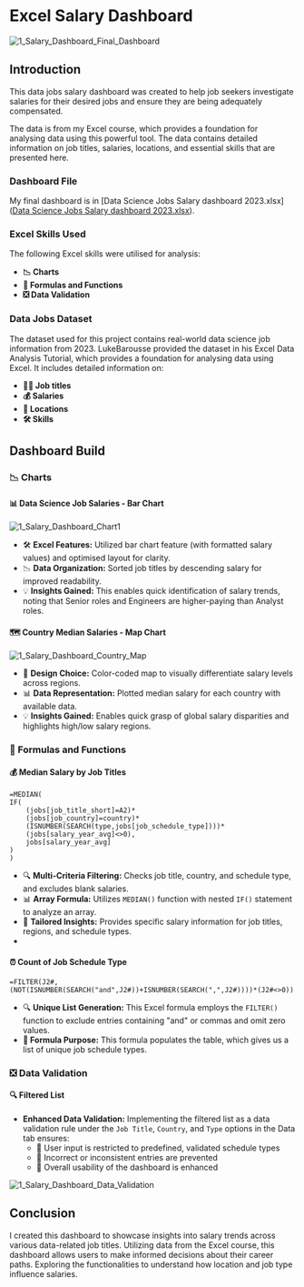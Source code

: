 # Excel Salary Dashboard

![1_Salary_Dashboard_Final_Dashboard](https://github.com/user-attachments/assets/23808a3b-7612-439f-a290-6d028c007eec)


## Introduction

This data jobs salary dashboard was created to help job seekers investigate salaries for their desired jobs and ensure they are being adequately compensated. 

The data is from my Excel course, which provides a foundation for analysing data using this powerful tool. The data contains detailed information on job titles, salaries, locations, and essential skills that are presented here.

### Dashboard File
My final dashboard is in [Data Science Jobs Salary dashboard 2023.xlsx]([Data Science Jobs Salary dashboard 2023.xlsx](https://github.com/alwin-16/Excel_Data_Analytics_Project/blob/main/Project%201%20-%20Dashboard/Data%20Science%20Jobs%20Salary%20dashboard%202023.xlsx)).

### Excel Skills Used

The following Excel skills were utilised for analysis:

- **📉 Charts**
- **🧮 Formulas and Functions**
- **❎ Data Validation**

### Data Jobs Dataset

The dataset used for this project contains real-world data science job information from 2023. LukeBarousse provided the dataset in his Excel Data Analysis Tutorial, which provides a foundation for analysing data using Excel. It includes detailed information on:

- **👨‍💼 Job titles**
- **💰 Salaries**
- **📍 Locations**
- **🛠️ Skills**

## Dashboard Build

### 📉 Charts

#### 📊 Data Science Job Salaries - Bar Chart

![1_Salary_Dashboard_Chart1](https://github.com/user-attachments/assets/6de2abfd-2da7-4743-8fd5-809e78af32c8)

- 🛠️ **Excel Features:** Utilized bar chart feature (with formatted salary values) and optimised layout for clarity.
- 📉 **Data Organization:** Sorted job titles by descending salary for improved readability.
- 💡 **Insights Gained:** This enables quick identification of salary trends, noting that Senior roles and Engineers are higher-paying than Analyst roles.

#### 🗺️ Country Median Salaries - Map Chart

![1_Salary_Dashboard_Country_Map](https://github.com/user-attachments/assets/b14dbcbe-65a2-4dbe-8485-b4983aac79dd)


- 🎨 **Design Choice:** Color-coded map to visually differentiate salary levels across regions.
- 📊 **Data Representation:** Plotted median salary for each country with available data.
- 💡 **Insights Gained:** Enables quick grasp of global salary disparities and highlights high/low salary regions.

### 🧮 Formulas and Functions

#### 💰 Median Salary by Job Titles

```
=MEDIAN(
IF(
    (jobs[job_title_short]=A2)*
    (jobs[job_country]=country)*
    (ISNUMBER(SEARCH(type,jobs[job_schedule_type])))*
    (jobs[salary_year_avg]<>0),
    jobs[salary_year_avg]
)
)
```

- 🔍 **Multi-Criteria Filtering:** Checks job title, country, and schedule type, and excludes blank salaries.
- 📊 **Array Formula:** Utilizes `MEDIAN()` function with nested `IF()` statement to analyze an array.
- 🎯 **Tailored Insights:** Provides specific salary information for job titles, regions, and schedule types.
- 

#### ⏰ Count of Job Schedule Type

```
=FILTER(J2#,(NOT(ISNUMBER(SEARCH("and",J2#))+ISNUMBER(SEARCH(",",J2#))))*(J2#<>0))
```

- 🔍 **Unique List Generation:** This Excel formula employs the `FILTER()` function to exclude entries containing "and" or commas and omit zero values.
- **🔢 Formula Purpose:** This formula populates the table, which gives us a list of unique job schedule types.


### ❎ Data Validation

#### 🔍 Filtered List

- **Enhanced Data Validation:** Implementing the filtered list as a data validation rule under the `Job Title`, `Country`, and `Type` options in the Data tab ensures:
    - 🎯 User input is restricted to predefined, validated schedule types
    - 🚫 Incorrect or inconsistent entries are prevented
    - 👥 Overall usability of the dashboard is enhanced

![1_Salary_Dashboard_Data_Validation](https://github.com/user-attachments/assets/f152247d-de6b-4603-b85f-40065114a49c)


## Conclusion

I created this dashboard to showcase insights into salary trends across various data-related job titles. Utilizing data from the Excel course, this dashboard allows users to make informed decisions about their career paths. Exploring the functionalities to understand how location and job type influence salaries. 
